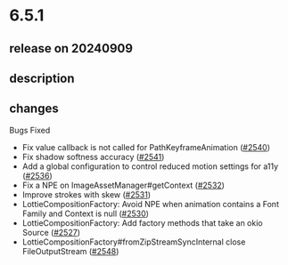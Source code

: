# 6.5.1

## release on 20240909
## description
## changes
Bugs Fixed

* Fix value callback is not called for PathKeyframeAnimation (<a href="https://github.com/airbnb/lottie-android/pull/2540" data-hovercard-type="pull_request" data-hovercard-url="/airbnb/lottie-android/pull/2540/hovercard">#2540</a>)
* Fix shadow softness accuracy (<a href="https://github.com/airbnb/lottie-android/pull/2541" data-hovercard-type="pull_request" data-hovercard-url="/airbnb/lottie-android/pull/2541/hovercard">#2541</a>)
* Add a global configuration to control reduced motion settings for a11y (<a href="https://github.com/airbnb/lottie-android/pull/2536" data-hovercard-type="pull_request" data-hovercard-url="/airbnb/lottie-android/pull/2536/hovercard">#2536</a>)
* Fix a NPE on ImageAssetManager#getContext (<a href="https://github.com/airbnb/lottie-android/pull/2532" data-hovercard-type="pull_request" data-hovercard-url="/airbnb/lottie-android/pull/2532/hovercard">#2532</a>)
* Improve strokes with skew (<a href="https://github.com/airbnb/lottie-android/pull/2531" data-hovercard-type="pull_request" data-hovercard-url="/airbnb/lottie-android/pull/2531/hovercard">#2531</a>)
* LottieCompositionFactory: Avoid NPE when animation contains a Font Family and Context is null (<a href="https://github.com/airbnb/lottie-android/pull/2530" data-hovercard-type="pull_request" data-hovercard-url="/airbnb/lottie-android/pull/2530/hovercard">#2530</a>)
* LottieCompositionFactory: Add factory methods that take an okio Source (<a href="https://github.com/airbnb/lottie-android/pull/2527" data-hovercard-type="pull_request" data-hovercard-url="/airbnb/lottie-android/pull/2527/hovercard">#2527</a>)
* LottieCompositionFactory#fromZipStreamSyncInternal close FileOutputStream (<a href="https://github.com/airbnb/lottie-android/pull/2548" data-hovercard-type="pull_request" data-hovercard-url="/airbnb/lottie-android/pull/2548/hovercard">#2548</a>)

